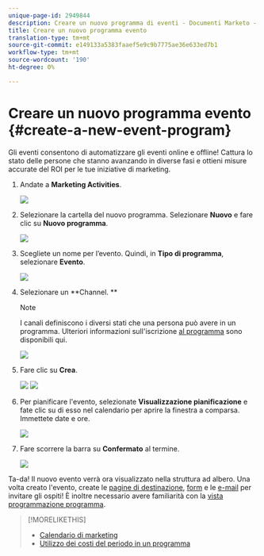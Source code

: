 ```yaml
---
unique-page-id: 2949844
description: Creare un nuovo programma di eventi - Documenti Marketo - Documentazione del prodotto
title: Creare un nuovo programma evento
translation-type: tm+mt
source-git-commit: e149133a5383faaef5e9c9b7775ae36e633ed7b1
workflow-type: tm+mt
source-wordcount: '190'
ht-degree: 0%

---
```



# Creare un nuovo programma evento {#create-a-new-event-program}

Gli eventi consentono di automatizzare gli eventi online e offline! Cattura lo stato delle persone che stanno avanzando in diverse fasi e ottieni misure accurate del ROI per le tue iniziative di marketing.

1. Andate a **Marketing Activities**.

   ![](assets/ma.png)

1. Selezionare la cartella del nuovo programma. Selezionare **Nuovo** e fare clic su **Nuovo programma**.

   ![](assets/image2015-2-26-14-3a24-3a30.png)

1. Scegliete un nome per l’evento. Quindi, in **Tipo di programma**, selezionare **Evento**.

   ![](assets/image2015-2-26-14-3a26-3a6.png)

1. Selezionare un **Channel. **

   >[!NOTE]
   >
   >I canali definiscono i diversi stati che una persona può avere in un programma. Ulteriori informazioni sull&#39;iscrizione [al programma](../../../../product-docs/core-marketo-concepts/programs/creating-programs/understanding-program-membership.md) sono disponibili qui.

   ![](assets/image2015-2-26-14-3a29-3a3.png)

1. Fare clic su **Crea**.

   ![](assets/image2015-2-26-14-3a33-3a17.png) ![](assets/image2015-2-26-14-3a34-3a33.png)

1. Per pianificare l&#39;evento, selezionate **Visualizzazione pianificazione** e fate clic su di esso nel calendario per aprire la finestra a comparsa. Immettete date e ore.

   ![](assets/image2016-3-25-14-3a17-3a33.png)

1. Fare scorrere la barra su **Confermato** al termine.

   ![](assets/image2016-3-25-14-3a18-3a13.png)

Ta-da! Il nuovo evento verrà ora visualizzato nella struttura ad albero. Una volta creato l&#39;evento, create le [pagine di destinazione](../../../../product-docs/demand-generation/landing-pages/free-form-landing-pages/create-a-free-form-landing-page.md), [form](../../../../product-docs/demand-generation/forms/creating-a-form/create-a-form.md) e le [e-mail](../../../../product-docs/email-marketing/email-programs/creating-an-email-program/create-an-email-program.md) per invitare gli ospiti! È inoltre necessario avere familiarità con la [vista programmazione programma](http://docs.marketo.com/display/docs/program+schedule+view).

>[!MORELIKETHIS]
>
>* [Calendario di marketing](http://docs.marketo.com/display/docs/marketing+calendar)
>* [Utilizzo dei costi del periodo in un programma](../../../../product-docs/core-marketo-concepts/programs/working-with-programs/using-period-costs-in-a-program.md)

>



